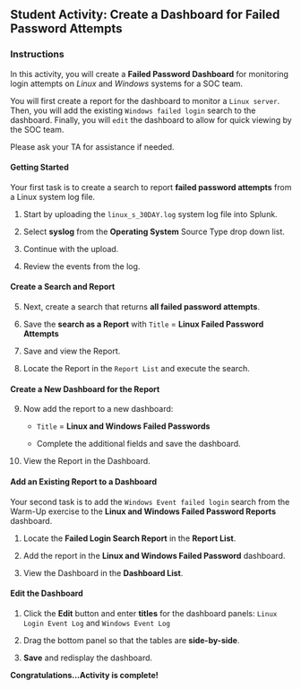 ## Student Activity: Create a Dashboard for Failed Password Attempts

### Instructions

In this activity, you will create a **Failed Password Dashboard** for monitoring login attempts on *Linux* and *Windows* systems for a SOC team. 

You will first create a report for the dashboard to monitor a `Linux server`. Then, you will add the existing `Windows failed login` search to the dashboard. Finally, you will `edit` the dashboard to allow for quick viewing by the SOC team. 

Please ask your TA for assistance if needed. 

#### Getting Started

Your first task is to create a search to report **failed password attempts** from a Linux system log file. 

1. Start by uploading the `linux_s_30DAY.log` system log file into Splunk. 

2. Select **syslog** from the **Operating System** Source Type drop down list.

3. Continue with the upload.

4. Review the events from the log.

#### Create a Search and Report

5. Next, create a search that returns **all failed password attempts**.

6. Save the **search as a Report** with `Title` = **Linux Failed Password Attempts**   
 
7. Save and view the Report.

8. Locate the Report in the `Report List` and execute the search.

#### Create a New Dashboard for the Report
 
9. Now add the report to a new dashboard:
 
    * `Title` = **Linux and Windows Failed Passwords**

    * Complete the additional fields and save the dashboard.

10.   View the Report in the Dashboard.  

#### Add an Existing Report to a Dashboard

Your second task is to add the `Windows Event failed login` search from the Warm-Up exercise to  the **Linux and Windows Failed Password Reports** dashboard.

1. Locate the **Failed Login Search Report** in the **Report List**.

2. Add the report in the **Linux and Windows Failed Password** dashboard.

3. View the Dashboard in the **Dashboard List**.

#### Edit the Dashboard

1. Click the **Edit** button and enter **titles** for the dashboard panels: `Linux Login Event Log` and `Windows Event Log`

2. Drag the bottom panel so that the tables are **side-by-side**.

3. **Save** and redisplay the dashboard.

 **Congratulations...Activity is complete!**   

